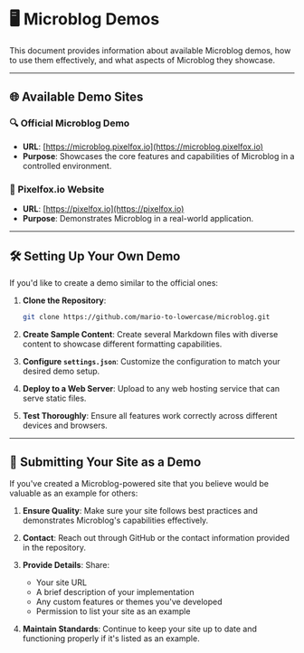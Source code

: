 # 🖥️ Microblog Demos

This document provides information about available Microblog demos, how to use them effectively, and what aspects of Microblog they showcase.

---

## 🌐 Available Demo Sites

### 🔍 Official Microblog Demo
- **URL**: [https://microblog.pixelfox.io](https://microblog.pixelfox.io)
- **Purpose**: Showcases the core features and capabilities of Microblog in a controlled environment.

### 🦊 Pixelfox.io Website
- **URL**: [https://pixelfox.io](https://pixelfox.io)
- **Purpose**: Demonstrates Microblog in a real-world application.

---

## 🛠️ Setting Up Your Own Demo

If you'd like to create a demo similar to the official ones:

1. **Clone the Repository**:
   ```bash
   git clone https://github.com/mario-to-lowercase/microblog.git
   ```

2. **Create Sample Content**:
   Create several Markdown files with diverse content to showcase different formatting capabilities.

3. **Configure `settings.json`**:
   Customize the configuration to match your desired demo setup.

4. **Deploy to a Web Server**:
   Upload to any web hosting service that can serve static files.

5. **Test Thoroughly**:
   Ensure all features work correctly across different devices and browsers.

---

## 📮 Submitting Your Site as a Demo

If you've created a Microblog-powered site that you believe would be valuable as an example for others:

1. **Ensure Quality**: Make sure your site follows best practices and demonstrates Microblog's capabilities effectively.

2. **Contact**: Reach out through GitHub or the contact information provided in the repository.

3. **Provide Details**: Share:
   - Your site URL
   - A brief description of your implementation
   - Any custom features or themes you've developed
   - Permission to list your site as an example

4. **Maintain Standards**: Continue to keep your site up to date and functioning properly if it's listed as an example.